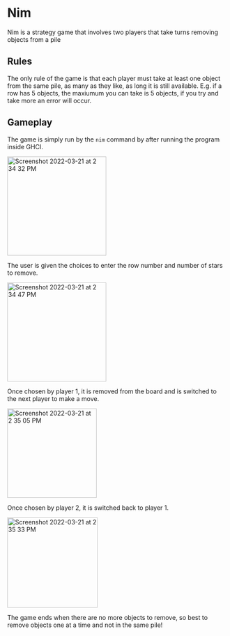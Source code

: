 # Nim
Nim is a strategy game that involves two players that take turns removing objects from a pile

## Rules
The only rule of the game is that each player must take at least one object from the same pile, as many as they like, as long it is still available. E.g. if a row has 5 objects, the maxiumum you can take is 5 objects, if you try and take more an error will occur.

## Gameplay

The game is simply run by the  `nim` command by after running the program inside GHCI.

<img width="227" alt="Screenshot 2022-03-21 at 2 34 32 PM" src="https://user-images.githubusercontent.com/71420919/159285370-14365ad9-74b9-4acb-8436-6c0f078b9e2a.png">

The user is given the choices to enter the row number and number of stars to remove.

<img width="227" alt="Screenshot 2022-03-21 at 2 34 47 PM" src="https://user-images.githubusercontent.com/71420919/159285396-ce7e99a5-f648-4357-930b-837b1eedd828.png">

Once chosen by player 1, it is removed from the board and is switched to the next player to make a move.

<img width="205" alt="Screenshot 2022-03-21 at 2 35 05 PM" src="https://user-images.githubusercontent.com/71420919/159285421-05d1ff8c-72fe-48b1-9d15-ec7a2e200efd.png">

Once chosen by player 2, it is switched back to player 1.

<img width="207" alt="Screenshot 2022-03-21 at 2 35 33 PM" src="https://user-images.githubusercontent.com/71420919/159285430-914d6975-fadd-484a-b941-79cb37f8b221.png">

The game ends when there are no more objects to remove, so best to remove objects one at a time and not in the same pile!
